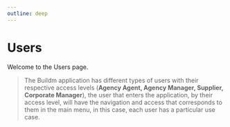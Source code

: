 ```yaml
---
outline: deep
---
```

# Users

Welcome to the Users page.

>The Buildm application has different types of users with their respective access levels (**Agency Agent, Agency Manager, Supplier, Corporate Manager**), the user that enters the application, by their access level, will have the navigation and access that corresponds to them in the main menu, in this case, each user has a particular use case.

